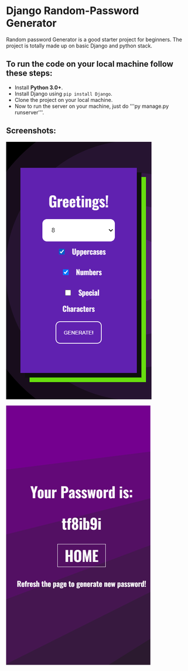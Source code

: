# **Django Random-Password Generator**

Random password Generator is a good starter project for beginners. The project is totally made up on basic Django and python stack.

## To run the code on your local machine follow these steps:
* Install **Python 3.0+**.
* Install Django using ```pip install Django```.
* Clone the project on your local machine.
* Now to run the server on your machine, just do '''py manage.py runserver'''.

## Screenshots:

![](Screenshots/Capture.PNG)

![](Screenshots/Capture2.PNG)
